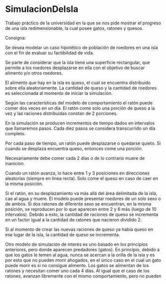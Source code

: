 # SimulacionDeIsla
Trabajo práctico de la universidad en la que se nos pide mostrar el progreso de una isla redimensionable, la cual posee gatos, ratones y quesos.

Consigna: 

Se desea modelar un caso hipotético de población de roedores en una isla con el fin de evaluar su
factibilidad de vida.

Se parte de considerar que la isla tiene una superficie rectangular, que permite a los roedores
desplazarse en ella con el objetivo de buscar alimento y/o otros roedores.

El alimento que hay en la isla es queso, el cual se encuentra distribuido sobre ella aleatoriamente. La
cantidad de queso y la cantidad de roedores es seleccionada al momento de iniciar la simulación.

Según las características del modelo de comportamiento el ratón puede comer dos veces en un día. El
ratón come solo una porción de queso a la vez y las raciones distribuidas constan de 2 porciones.

En la simulación se producen incrementos de tiempo dados en intervalos que llamaremos pasos. Cada
diez pasos se considera transcurrido un día completo.

Por cada paso de tiempo, un ratón puede desplazarse o quedarse quieto. Si cuando se desplaza
encuentra queso, entonces come una porción.

Necesariamente debe comer cada 2 días o de lo contrario muere de inanición.

Cuando un ratón avanza, lo hace entre 1 y 3 posiciones en direcciones aleatorias (siempre en línea recta).
Solo come el queso en caso de caer en la misma posición.

Si el ratón, en su desplazamiento va más allá del área delimitada de la isla, cae al agua y muere.
El modelo puede presentar roedores de un solo sexo o de ambos. Si dos ratones de diferente sexo se
encuentran, en la misma posición, se reproducen por lo que aparecen entre 2 y 6 más (luego de 10
intervalos). Debido a esto, la cantidad de raciones de queso se incrementa en un factor igual a la cantidad
de ratones que nacieron dividido 2.

Si al momento de crear las nuevas raciones de queso ya había queso en ese lugar de la isla, la cantidad
de queso se incrementa.

Otro modelo de simulación de interés es uno basado en los principios anteriores, pero donde aparecen
predadores (gatos). En principio, debido a que los gatos le temen al agua, nunca se acercan a la orilla de
la isla y es por esto que no pueden morir ahogados, en el único caso en el cual un gato puede morir es si
no consigue alimento. Los gatos se alimentan de los ratones y necesitan comer uno cada 4 días. Al igual
que el caso de los ratones, avanzan libremente con el mismo comportamiento, pero no pueden 


